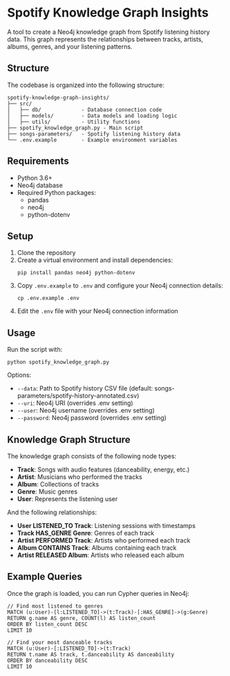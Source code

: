 # Spotify Knowledge Graph Insights

A tool to create a Neo4j knowledge graph from Spotify listening history data. This graph represents the relationships between tracks, artists, albums, genres, and your listening patterns.

## Structure

The codebase is organized into the following structure:

```
spotify-knowledge-graph-insights/
├── src/
│   ├── db/             - Database connection code
│   ├── models/         - Data models and loading logic
│   ├── utils/          - Utility functions
├── spotify_knowledge_graph.py - Main script
├── songs-parameters/   - Spotify listening history data
└── .env.example        - Example environment variables
```

## Requirements

- Python 3.6+
- Neo4j database
- Required Python packages:
  - pandas
  - neo4j
  - python-dotenv

## Setup

1. Clone the repository
2. Create a virtual environment and install dependencies:
   ```
   pip install pandas neo4j python-dotenv
   ```
3. Copy `.env.example` to `.env` and configure your Neo4j connection details:
   ```
   cp .env.example .env
   ```
4. Edit the `.env` file with your Neo4j connection information

## Usage

Run the script with:

```
python spotify_knowledge_graph.py
```

Options:
- `--data`: Path to Spotify history CSV file (default: songs-parameters/spotify-history-annotated.csv)
- `--uri`: Neo4j URI (overrides .env setting)
- `--user`: Neo4j username (overrides .env setting)
- `--password`: Neo4j password (overrides .env setting)

## Knowledge Graph Structure

The knowledge graph consists of the following node types:
- **Track**: Songs with audio features (danceability, energy, etc.)
- **Artist**: Musicians who performed the tracks
- **Album**: Collections of tracks
- **Genre**: Music genres
- **User**: Represents the listening user

And the following relationships:
- **User LISTENED_TO Track**: Listening sessions with timestamps
- **Track HAS_GENRE Genre**: Genres of each track
- **Artist PERFORMED Track**: Artists who performed each track
- **Album CONTAINS Track**: Albums containing each track
- **Artist RELEASED Album**: Artists who released each album

## Example Queries

Once the graph is loaded, you can run Cypher queries in Neo4j:

```cypher
// Find most listened to genres
MATCH (u:User)-[l:LISTENED_TO]->(t:Track)-[:HAS_GENRE]->(g:Genre)
RETURN g.name AS genre, COUNT(l) AS listen_count
ORDER BY listen_count DESC
LIMIT 10

// Find your most danceable tracks
MATCH (u:User)-[:LISTENED_TO]->(t:Track)
RETURN t.name AS track, t.danceability AS danceability
ORDER BY danceability DESC
LIMIT 10
``` 